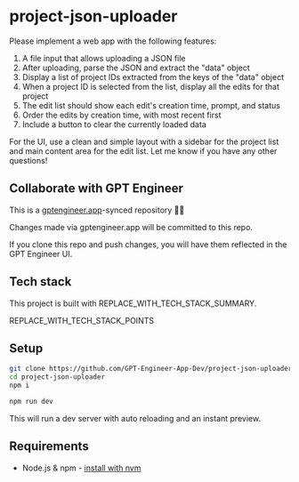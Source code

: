 # project-json-uploader

Please implement a web app with the following features:

1. A file input that allows uploading a JSON file 
2. After uploading, parse the JSON and extract the "data" object
3. Display a list of project IDs extracted from the keys of the "data" object
4. When a project ID is selected from the list, display all the edits for that project
5. The edit list should show each edit's creation time, prompt, and status
6. Order the edits by creation time, with most recent first
7. Include a button to clear the currently loaded data

For the UI, use a clean and simple layout with a sidebar for the project list and main content area for the edit list. Let me know if you have any other questions!

## Collaborate with GPT Engineer

This is a [gptengineer.app](https://gptengineer.app)-synced repository 🌟🤖

Changes made via gptengineer.app will be committed to this repo.

If you clone this repo and push changes, you will have them reflected in the GPT Engineer UI.

## Tech stack

This project is built with REPLACE_WITH_TECH_STACK_SUMMARY.

REPLACE_WITH_TECH_STACK_POINTS

## Setup

```sh
git clone https://github.com/GPT-Engineer-App-Dev/project-json-uploader.git
cd project-json-uploader
npm i
```

```sh
npm run dev
```

This will run a dev server with auto reloading and an instant preview.

## Requirements

- Node.js & npm - [install with nvm](https://github.com/nvm-sh/nvm#installing-and-updating)
